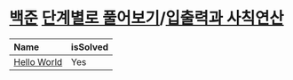 # [백준](https://www.acmicpc.net/) [단계별로 풀어보기](https://www.acmicpc.net/step)/[입출력과 사칙연산](https://www.acmicpc.net/step/1)

| Name | isSolved |
| :------------- | :------------- |
| [Hello World](https://www.acmicpc.net/problem/2557) | Yes |
